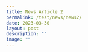 ```yaml
---
title: News Article 2
permalink: /test/news/news2/
date: 2023-03-30
layout: post
description: ""
image: ""
---
```

